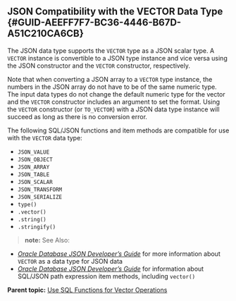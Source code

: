 ## JSON Compatibility with the VECTOR Data Type {#GUID-AEEFF7F7-BC36-4446-B67D-A51C210CA6CB}

The JSON data type supports the `VECTOR` type as a JSON scalar type. A `VECTOR` instance is convertible to a JSON type instance and vice versa using the JSON constructor and the `VECTOR` constructor, respectively. 

Note that when converting a JSON array to a `VECTOR` type instance, the numbers in the JSON array do not have to be of the same numeric type. The input data types do not change the default numeric type for the vector and the `VECTOR` constructor includes an argument to set the format. Using the `VECTOR` constructor (or `TO_VECTOR`) with a JSON data type instance will succeed as long as there is no conversion error. 

The following SQL/JSON functions and item methods are compatible for use with the `VECTOR` data type: 

  * `JSON_VALUE`
  * `JSON_OBJECT`
  * `JSON_ARRAY`
  * `JSON_TABLE`
  * `JSON_SCALAR`
  * `JSON_TRANSFORM`
  * `JSON_SERIALIZE`
  * `type()`
  * `.vector()`
  * `.string()`
  * `.stringify()`



> **note:** See Also: 

  * [*Oracle Database JSON Developer’s Guide*](https://docs.oracle.com/pls/topic/lookup?ctx=en/database/oracle/oracle-database/23/vecse&id=ADJSN-GUID-E075CA14-DC89-4F9D-AD6F-C351F774575A) for more information about `VECTOR` as a data type for JSON data 
  * [*Oracle Database JSON Developer’s Guide*](https://docs.oracle.com/pls/topic/lookup?ctx=en/database/oracle/oracle-database/23/vecse&id=ADJSN-GUID-8656CAB9-C293-4A99-BB62-F38F3CFC4C13) for information about SQL/JSON path expression item methods, including `vector()`



**Parent topic:** [Use SQL Functions for Vector Operations](use-sql-functions-vector-operations.md)
